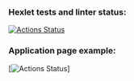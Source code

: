 ### Hexlet tests and linter status:
[![Actions Status](https://github.com/nightguard322/php-project-57/actions/workflows/hexlet-check.yml/badge.svg)](https://github.com/nightguard322/php-project-57/actions)

### Application page example:
[![Actions Status](https://php-project-57-ozqe.onrender.com)]